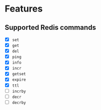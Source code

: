# Features

## Supported Redis commands

- [x] `set`
- [x] `get`
- [x] `del`
- [x] `ping`
- [x] `info`
- [x] `incr`
- [x] `getset`
- [x] `expire`
- [x] `ttl`
- [ ] `incrby`
- [ ] `decr`
- [ ] `decrby`

